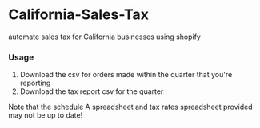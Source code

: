 # California-Sales-Tax
automate sales tax for California businesses using shopify

### Usage
1. Download the csv for orders made within the quarter that you're reporting
2. Download the tax report csv for the quarter

Note that the schedule A spreadsheet and tax rates spreadsheet provided may not be up to date!

